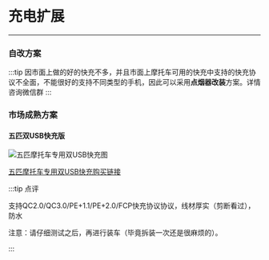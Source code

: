 # 充电扩展
---

### 自改方案

:::tip 
因市面上做的好的快充不多，并且市面上摩托车可用的快充中支持的快充协议不全面，不能很好的支持不同类型的手机，因此可以采用**点烟器改装**方案。详情咨询微信群
:::

### 市场成熟方案

#### 五匹双USB快充版

![五匹摩托车专用双USB快充图](https://gitee.com/zhou/MoYouClubPic/raw/master/20210401155313.jpg)

[五匹摩托车专用双USB快充购买链接](https://detail.tmall.com/item.htm?id=583249013632)

:::tip 点评

支持QC2.0/QC3.0/PE+1.1/PE+2.0/FCP快充协议协议，线材厚实（剪断看过），防水

注意：请仔细测试之后，再进行装车（毕竟拆装一次还是很麻烦的）。

:::

